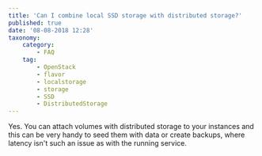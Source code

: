 ```yaml
---
title: 'Can I combine local SSD storage with distributed storage?'
published: true
date: '08-08-2018 12:28'
taxonomy:
    category:
        - FAQ
    tag:
        - OpenStack
        - flavor
        - localstorage
        - storage
        - SSD
        - DistributedStorage
---
```


Yes. You can attach volumes with distributed storage to your instances and this can be very handy to seed them with data or create backups, where latency isn't such an issue as with the running service.